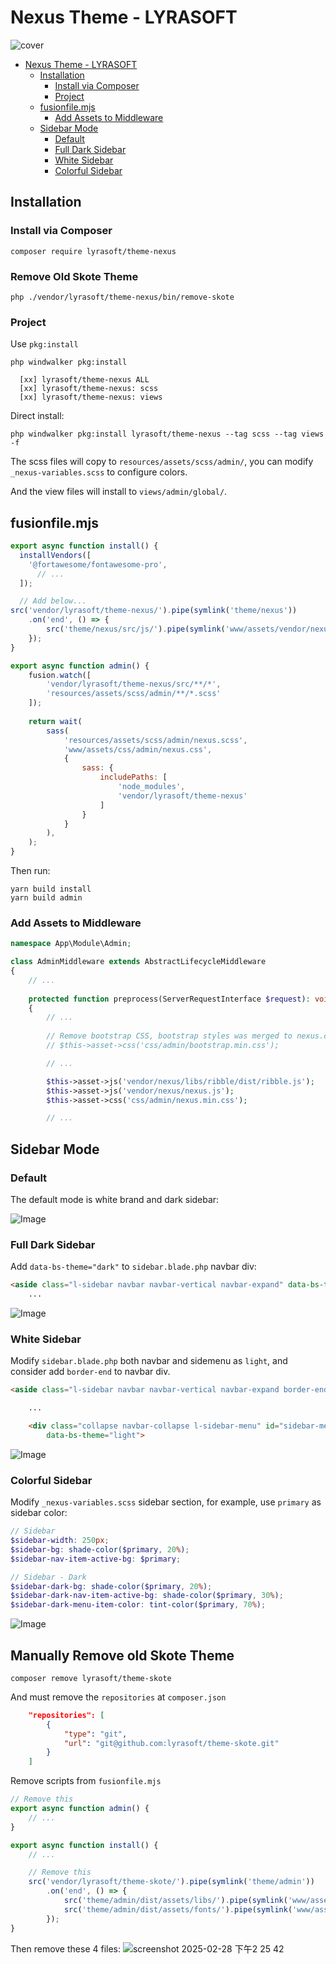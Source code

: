 # Nexus Theme - LYRASOFT

![cover](https://github.com/user-attachments/assets/aff7835c-37f4-4f58-94bc-b7eb6dd7c6a7)

<!-- TOC -->
* [Nexus Theme - LYRASOFT](#nexus-theme---lyrasoft)
  * [Installation](#installation)
    * [Install via Composer](#install-via-composer)
    * [Project](#project)
  * [fusionfile.mjs](#fusionfilemjs)
    * [Add Assets to Middleware](#add-assets-to-middleware)
  * [Sidebar Mode](#sidebar-mode)
    * [Default](#default)
    * [Full Dark Sidebar](#full-dark-sidebar)
    * [White Sidebar](#white-sidebar)
    * [Colorful Sidebar](#colorful-sidebar)
<!-- TOC -->

## Installation

### Install via Composer

```shell
composer require lyrasoft/theme-nexus
```

### Remove Old Skote Theme

```shell
php ./vendor/lyrasoft/theme-nexus/bin/remove-skote
```

### Project

Use `pkg:install`

```shell
php windwalker pkg:install
```

```shell
  [xx] lyrasoft/theme-nexus ALL
  [xx] lyrasoft/theme-nexus: scss
  [xx] lyrasoft/theme-nexus: views
```

Direct install:

```shell
php windwalker pkg:install lyrasoft/theme-nexus --tag scss --tag views -f
```

The scss files will copy to `resources/assets/scss/admin/`, you can modify `_nexus-variables.scss` to configure colors.

And the view files will install to `views/admin/global/`.

## fusionfile.mjs

```js
export async function install() {
  installVendors([
    '@fortawesome/fontawesome-pro',
      // ...
  ]);

  // Add below...
src('vendor/lyrasoft/theme-nexus/').pipe(symlink('theme/nexus'))
    .on('end', () => {
        src('theme/nexus/src/js/').pipe(symlink('www/assets/vendor/nexus/'));
    });
}
```

```js
export async function admin() {
    fusion.watch([
        'vendor/lyrasoft/theme-nexus/src/**/*',
        'resources/assets/scss/admin/**/*.scss'
    ]);
    
    return wait(
        sass(
            'resources/assets/scss/admin/nexus.scss',
            'www/assets/css/admin/nexus.css',
            {
                sass: {
                    includePaths: [
                        'node_modules',
                        'vendor/lyrasoft/theme-nexus'
                    ]
                }
            }
        ),
    );
}
```

Then run:

```shell
yarn build install
yarn build admin
```

### Add Assets to Middleware

```php
namespace App\Module\Admin;

class AdminMiddleware extends AbstractLifecycleMiddleware
{
    // ...
    
    protected function preprocess(ServerRequestInterface $request): void
    {
        // ...
        
        // Remove bootstrap CSS, bootstrap styles was merged to nexus.css
        // $this->asset->css('css/admin/bootstrap.min.css');

        // ...

        $this->asset->js('vendor/nexus/libs/ribble/dist/ribble.js');
        $this->asset->js('vendor/nexus/nexus.js');
        $this->asset->css('css/admin/nexus.min.css');

        // ...
```

## Sidebar Mode

### Default

The default mode is white brand and dark sidebar:

![Image](https://github.com/user-attachments/assets/1b0d5fc8-58bd-4ed3-9472-654b42d588ad)

### Full Dark Sidebar

Add `data-bs-theme="dark"` to `sidebar.blade.php` navbar div:

```html
<aside class="l-sidebar navbar navbar-vertical navbar-expand" data-bs-theme="dark">
    ...
```

![Image](https://github.com/user-attachments/assets/83a2c2e6-b954-4c6a-af97-f38ef0a1f0fb)

### White Sidebar

Modify `sidebar.blade.php` both navbar and sidemenu as `light`, and consider add `border-end` to navbar div.

```html
<aside class="l-sidebar navbar navbar-vertical navbar-expand border-end" data-bs-theme="light">

    ...

    <div class="collapse navbar-collapse l-sidebar-menu" id="sidebar-menu"
        data-bs-theme="light">
```

![Image](https://github.com/user-attachments/assets/310ea8b8-e25c-499f-8898-2ec79c8a4719)

### Colorful Sidebar

Modify `_nexus-variables.scss` sidebar section, for example, use `primary` as sidebar color:

```scss
// Sidebar
$sidebar-width: 250px;
$sidebar-bg: shade-color($primary, 20%);
$sidebar-nav-item-active-bg: $primary;

// Sidebar - Dark
$sidebar-dark-bg: shade-color($primary, 20%);
$sidebar-dark-nav-item-active-bg: shade-color($primary, 30%);
$sidebar-dark-menu-item-color: tint-color($primary, 70%);
```

![Image](https://github.com/user-attachments/assets/4e00158b-8019-4d5b-beb1-8a4faca63215)

## Manually Remove old Skote Theme
```shell
composer remove lyrasoft/theme-skote
```
And must remove the `repositories` at `composer.json`
```json
    "repositories": [
        {
            "type": "git",
            "url": "git@github.com:lyrasoft/theme-skote.git"
        }
    ]
```

Remove scripts from `fusionfile.mjs`

```js
// Remove this
export async function admin() {
    // ...
}

export async function install() {
    // ...

    // Remove this
    src('vendor/lyrasoft/theme-skote/').pipe(symlink('theme/admin'))
        .on('end', () => {
            src('theme/admin/dist/assets/libs/').pipe(symlink('www/assets/vendor/admin/'));
            src('theme/admin/dist/assets/fonts/').pipe(symlink('www/assets/css/fonts/'));
        });
}
```

Then remove these 4 files:
![screenshot 2025-02-28 下午2 25 42](https://github.com/user-attachments/assets/3d199a74-261a-449e-82a2-a5074a500b55)

